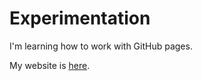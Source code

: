 # Experimentation
I'm learning how to work with GitHub pages.

My website is [here](https://coolprogramminguser.github.io/Experimentation/ "Awesomeness").
